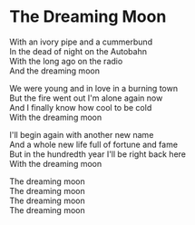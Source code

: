 # The Dreaming Moon  

With an ivory pipe and a cummerbund  
In the dead of night on the Autobahn  
With the long ago on the radio  
And the dreaming moon  

We were young and in love in a burning town  
But the fire went out I'm alone again now  
And I finally know how cool to be cold  
With the dreaming moon  

I'll begin again with another new name  
And a whole new life full of fortune and fame  
But in the hundredth year I'll be right back here  
With the dreaming moon  

The dreaming moon  
The dreaming moon  
The dreaming moon  
The dreaming moon  
